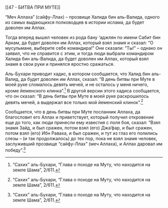 [[47 - БИТВА ПРИ МУТЕ]]

“Меч Аллаха” (сайфу-Ллах) – прозвище Халида бин аль-Валида, одного из самых выдающихся полководцев в истории ислама, да будет доволен им Аллах.

Тогда вперед вышел человек из рода бану ‘аджлян по имени Сабит бин Аркам, да будет доволен им Аллах, который взял знамя и сказал: “О мусульмане, выберите себе командира!” Они сказали: “Ты!” – однако он заявил, что не справится с этим, и тогда люди выбрали командиром Халида бин аль-Валида, да будет доволен им Аллах, который взял знамя в свои руки и принялся яростно сражаться.

Аль-Бухари приводит хадис, в котором сообщается, что Халид бин аль-Валид, да будет доволен им Аллах, сказал: “В день битвы при Муте в моей руке сломалось девять мечей, и не осталось у меня ничего, кроме йеменского клинка”.[^1] В другой версии этого хадиса сообщается, что он сказал: “В день битвы при Муте в моей руке раскрошилось девять мечей, а выдержал все только мой йеменский клинок”.[^2]

Сообщается, что в день битвы при Муте посланник Аллаха, да благословит его Аллах и приветствует, который получил откровение еще до того, как люди принесли ему известия с поля боя, сказал: “Взял знамя Зайд, и был сражен, потом взял (его) Джа‘фар, и был сражен, потом взял (его) Ибн Раваха, и был сражен, и тут из глаз его полились слезы – (и так продолжалось) до тех пор, пока не взял знамя человек, заслуживший прозвище “сайфу-Ллах” (меч Аллаха), и Аллах даровал им победу”.[^3]

[^1]: “Сахих” аль-Бухари, “Глава о походе на Муту, что находится на земле Шама”, 2/611.

[^2]: “Сахих” аль-Бухари, “Глава о походе на Муту, что находится на земле Шама”, 2/611.

[^3]: “Сахих” аль-Бухари, “Глава о походе на Муту, что находится на земле Шама”, 2/611.

